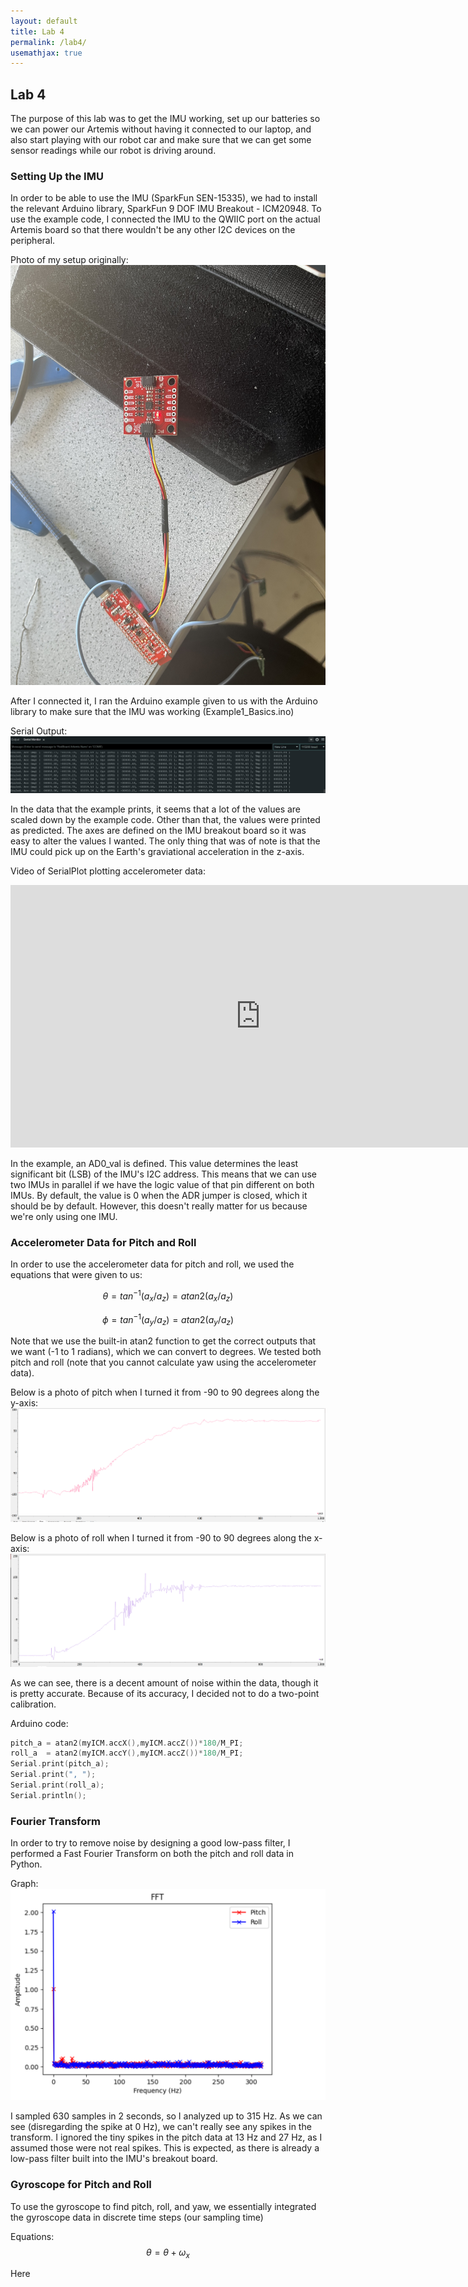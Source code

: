 ```yaml
---
layout: default
title: Lab 4
permalink: /lab4/
usemathjax: true
---
```

## Lab 4
The purpose of this lab was to get the IMU working, set up our batteries so we can power our Artemis without having it connected to our laptop, and also start playing with our robot car and make sure that we can get some sensor readings while our robot is driving around. 

### Setting Up the IMU 
In order to be able to use the IMU (SparkFun SEN-15335), we had to install the relevant Arduino library, SparkFun 9 DOF IMU Breakout - ICM20948. To use the example code, I connected the IMU to the QWIIC port on the actual Artemis board so that there wouldn't be any other I2C devices on the peripheral. 

Photo of my setup originally:
![1](/Lab4/IMU.jpg)

After I connected it, I ran the Arduino example given to us with the Arduino library to make sure that the IMU was working (Example1_Basics.ino)

Serial Output:
![2](/Lab4/IMU_example.png)

In the data that the example prints, it seems that a lot of the values are scaled down by the example code. Other than that, the values were printed as predicted. The axes are defined on the IMU breakout board so it was easy to alter the values I wanted. The only thing that was of note is that the IMU could pick up on the Earth's graviational acceleration in the z-axis. 

Video of SerialPlot plotting accelerometer data:
<iframe width="800" height="420" src="https://youtube.com/embed/kauaCYTzCTM?feature=share" title="YouTube video player" frameborder="0" allow="accelerometer; autoplay; clipboard-write; encrypted-media; gyroscope; picture-in-picture; web-share" allowfullscreen></iframe>

In the example, an AD0_val is defined. This value determines the least significant bit (LSB) of the IMU's I2C address. This means that we can use two IMUs in parallel if we have the logic value of that pin different on both IMUs. By default, the value is 0 when the ADR jumper is closed, which it should be by default. However, this doesn't really matter for us because we're only using one IMU. 


### Accelerometer Data for Pitch and Roll
In order to use the accelerometer data for pitch and roll, we used the equations that were given to us: 

$$\theta = tan^{-1}(a_x/a_z) = atan2(a_x/a_z)$$

$$\phi = tan^{-1}(a_y/a_z) = atan2(a_y/a_z)$$

Note that we use the built-in atan2 function to get the correct outputs that we want (-1 to 1 radians), which we can convert to degrees. We tested both pitch and roll (note that you cannot calculate yaw using the accelerometer data).

Below is a photo of pitch when I turned it from -90 to 90 degrees along the y-axis:
![3](/Lab4/pitch.png)

Below is a photo of roll when I turned it from -90 to 90 degrees along the x-axis:
![4](/Lab4/roll.png)

As we can see, there is a decent amount of noise within the data, though it is pretty accurate. Because of its accuracy, I decided not to do a two-point calibration. 

Arduino code:
```C
pitch_a = atan2(myICM.accX(),myICM.accZ())*180/M_PI; 
roll_a  = atan2(myICM.accY(),myICM.accZ())*180/M_PI; 
Serial.print(pitch_a);
Serial.print(", ");
Serial.print(roll_a);
Serial.println();
```

### Fourier Transform
In order to try to remove noise by designing a good low-pass filter, I performed a Fast Fourier Transform on both the pitch and roll data in Python. 

Graph:
![FFT](/Lab4/FFT.png)

I sampled 630 samples in 2 seconds, so I analyzed up to 315 Hz. As we can see (disregarding the spike at 0 Hz), we can't really see any spikes in the transform. I ignored the tiny spikes in the pitch data at 13 Hz and 27 Hz, as I assumed those were not real spikes. This is expected, as there is already a low-pass filter built into the IMU's breakout board. 

### Gyroscope for Pitch and Roll
To use the gyroscope to find pitch, roll, and yaw, we essentially integrated the gyroscope data in discrete time steps (our sampling time)

Equations:
$$\theta = \theta + {\omega}_x$$

Here